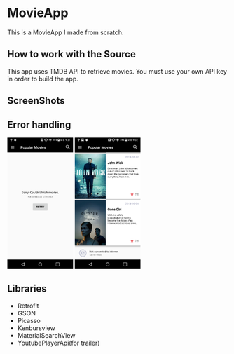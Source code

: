 # MovieApp

This is a MovieApp I made from scratch.

## How to work with the Source

This app uses TMDB API to retrieve movies. You must use your own API key in order to build the app. 

## ScreenShots

## Error handling

<img src="error1.png" width="150"> <img src="error2.png" width="150">

## Libraries
<ul>
  <li>Retrofit</li>
  <li>GSON</li>
  <li>Picasso</li>
  <li>Kenbursview</li>
  <li>MaterialSearchView</li>
  <li>YoutubePlayerApi(for trailer)</li>
</ul>


